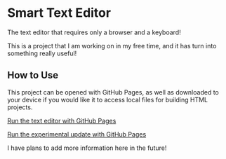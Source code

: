 # Smart Text Editor
The text editor that requires only a browser and a keyboard!

This is a project that I am working on in my free time, and it has turn into something really useful!

## How to Use
This project can be opened with GitHub Pages, as well as downloaded to your device if you would like it to access local files for building HTML projects.

[Run the text editor with GitHub Pages](https://offroaders123.github.io/Smart-Text-Editor/Smart%20Text%20Editor.html)

[Run the experimental update with GitHub Pages](https://offroaders123.github.io/Smart-Text-Editor/UpdateDropdownsOnly.html)

I have plans to add more information here in the future!

